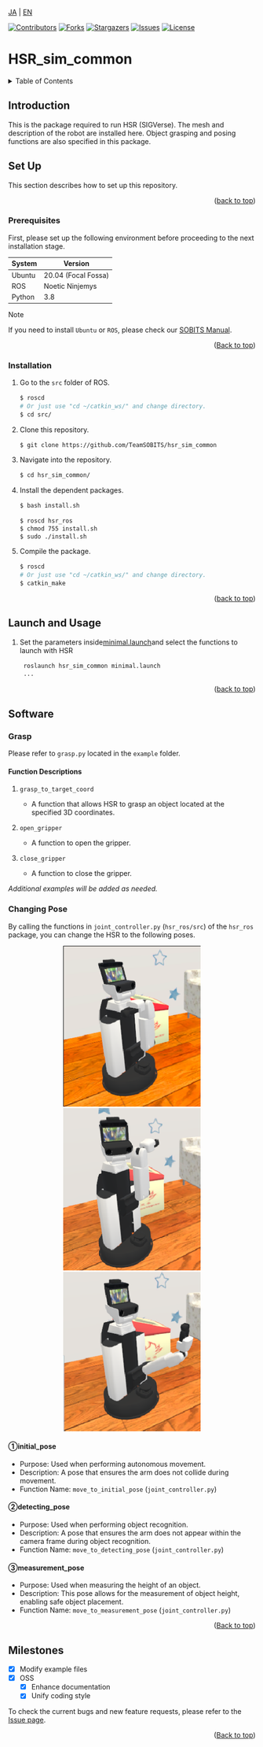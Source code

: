 <a name="readme-top"></a>

[JA](README.md) | [EN](README.en.md)

[![Contributors][contributors-shield]][contributors-url]
[![Forks][forks-shield]][forks-url]
[![Stargazers][stars-shield]][stars-url]
[![Issues][issues-shield]][issues-url]
[![License][license-shield]][license-url]

# HSR_sim_common

<!-- 目次 -->
<details>
  <summary>Table of Contents</summary>
  <ol>
    <li>
      <a href="#Introduction">Introduction</a>
    </li>
    <li>
      <a href="#Set Up">Set Up</a>
      <ul>
        <li><a href="#prerequisites">prerequisites</a></li>
        <li><a href="#installation">installation</a></li>
      </ul>
    </li>
    <li>
    　<a href="#launch-and-usage">launch-and-usage</a>
      <ul>
        <li><a href="#Launch">Launch</a></li>
      </ul>
    </li>
    <li>
    　<a href="#SoftWere">SoftWere</a>
      <ul>
        <li><a href="#Grasp">Grasp</a></li>
        <li><a href="#Change Pose">Change Pose</a></li>
      </ul>
    </li>
    <li><a href="#milestone">milestone</a></li>
    <!-- <li><a href="#contributing">Contributing</a></li> -->
    <!-- <li><a href="#license">License</a></li> -->
    <li><a href="#References">References</a></li>
  </ol>
</details>



<!-- レポジトリの概要 -->
## Introduction

This is the package required to run HSR (SIGVerse).
The mesh and description of the robot are installed here. Object grasping and posing functions are also specified in this package.


<!-- セットアップ -->
## Set Up

This section describes how to set up this repository.

<p align="right">(<a href="#readme-top">back to top</a>)</p>


### Prerequisites

First, please set up the following environment before proceeding to the next installation stage.

| System  | Version |
| ------------- | ------------- |
| Ubuntu | 20.04 (Focal Fossa) |
| ROS | Noetic Ninjemys |
| Python | 3.8 |

> [!NOTE]
> If you need to install `Ubuntu` or `ROS`, please check our [SOBITS Manual](https://github.com/TeamSOBITS/sobits_manual#%E9%96%8B%E7%99%BA%E7%92%B0%E5%A2%83%E3%81%AB%E3%81%A4%E3%81%84%E3%81%A6).


<p align="right">(<a href="#readme-top">Back to top</a>)</p>


### Installation

1. Go to the `src` folder of ROS.
   ```sh
   $ roscd
   # Or just use "cd ~/catkin_ws/" and change directory.
   $ cd src/
   ```
2. Clone this repository.
   ```sh
   $ git clone https://github.com/TeamSOBITS/hsr_sim_common
   ```
3. Navigate into the repository.
   ```sh
   $ cd hsr_sim_common/
   ```
4. Install the dependent packages.
   ```sh
   $ bash install.sh
   ```

    ```bash:
    $ roscd hsr_ros
    $ chmod 755 install.sh
    $ sudo ./install.sh
    ```

5. Compile the package.
   ```sh
   $ roscd
   # Or just use "cd ~/catkin_ws/" and change directory.
   $ catkin_make
   ```

<p align="right">(<a href="#readme-top">back to top</a>)</p>

<!-- 実行・操作方法 -->
## Launch and Usage

1. Set the parameters inside[minimal.launch](hsr_sim_common/launch/minimal.launch)and select the functions to launch with HSR
   ```xml
    roslaunch hsr_sim_common minimal.launch
    ...
   ```

<p align="right">(<a href="#readme-top">back to top</a>)</p>


## Software

### Grasp
Please refer to `grasp.py` located in the `example` folder.

#### Function Descriptions

1. `grasp_to_target_coord`
   - A function that allows HSR to grasp an object located at the specified 3D coordinates.

2. `open_gripper`
   - A function to open the gripper.

3. `close_gripper`
   - A function to close the gripper.

*Additional examples will be added as needed.*

### Changing Pose
By calling the functions in `joint_controller.py` (`hsr_ros/src`) of the `hsr_ros` package, you can change the HSR to the following poses.

<div align="center">
 <p>
    <img src="hsr_ros/img/initial.png" title="initial_pose" width="280">
    <img src="hsr_ros/img/detect.png" title="detecting_pose" width="280"> 
    <img src="hsr_ros/img/measure.png" title="measurement_pose" width="280"> 
 </p>
</div>

#### ①initial_pose
   - Purpose: Used when performing autonomous movement.
   - Description: A pose that ensures the arm does not collide during movement.
   - Function Name: `move_to_initial_pose` (`joint_controller.py`)

#### ②detecting_pose
   - Purpose: Used when performing object recognition.
   - Description: A pose that ensures the arm does not appear within the camera frame during object recognition.
   - Function Name: `move_to_detecting_pose` (`joint_controller.py`)

#### ③measurement_pose
   - Purpose: Used when measuring the height of an object.
   - Description: This pose allows for the measurement of object height, enabling safe object placement.
   - Function Name: `move_to_measurement_pose` (`joint_controller.py`)

<p align="right">(<a href="#readme-top">Back to top</a>)</p>

<!-- Milestones -->
## Milestones

- [x] Modify example files
- [x] OSS
    - [x] Enhance documentation
    - [x] Unify coding style

To check the current bugs and new feature requests, please refer to the [Issue page][issues-url].

<p align="right">(<a href="#readme-top">Back to top</a>)</p>


<!-- CONTRIBUTING -->
<!-- ## Contributing

Contributions are what make the open source community such an amazing place to learn, inspire, and create. Any contributions you make are **greatly appreciated**.

If you have a suggestion that would make this better, please fork the repo and create a pull request. You can also simply open an issue with the tag "enhancement".
Don't forget to give the project a star! Thanks again!

1. Fork the Project
2. Create your Feature Branch (`git checkout -b feature/AmazingFeature`)
3. Commit your Changes (`git commit -m 'Add some AmazingFeature'`)
4. Push to the Branch (`git push origin feature/AmazingFeature`)
5. Open a Pull Request

<p align="right">(<a href="#readme-top">上に戻る</a>)</p> -->


<!-- LICENSE -->
<!-- ## License

Distributed under the MIT License. See `LICENSE.txt` for more NOTErmation.

<p align="right">(<a href="#readme-top">上に戻る</a>)</p> -->


<!-- MARKDOWN LINKS & IMAGES -->
<!-- https://www.markdownguide.org/basic-syntax/#reference-style-links -->
[contributors-shield]: https://img.shields.io/github/contributors/TeamSOBITS/hsr_sim_common.svg?style=for-the-badge
[contributors-url]: https://github.com/TeamSOBITS/hsr_sim_common/graphs/contributors
[forks-shield]: https://img.shields.io/github/forks/TeamSOBITS/hsr_sim_common.svg?style=for-the-badge
[forks-url]: https://github.com/TeamSOBITS/hsr_sim_common/network/members
[stars-shield]: https://img.shields.io/github/stars/TeamSOBITS/hsr_sim_common.svg?style=for-the-badge
[stars-url]: https://github.com/TeamSOBITS/hsr_sim_common/stargazers
[issues-shield]: https://img.shields.io/github/issues/TeamSOBITS/hsr_sim_common.svg?style=for-the-badge
[issues-url]: https://github.com/TeamSOBITS/hsr_sim_common/issues
[license-shield]: https://img.shields.io/github/license/TeamSOBITS/hsr_sim_common.svg?style=for-the-badge
[license-url]: LICENSE

